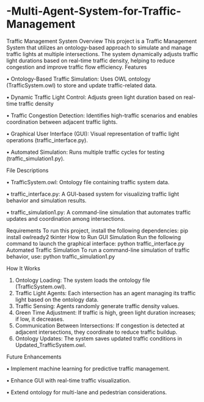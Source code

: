 # -Multi-Agent-System-for-Traffic-Management


Traffic Management System
Overview
This project is a Traffic Management System that utilizes an ontology-based approach to simulate and manage traffic lights at multiple intersections. The system dynamically adjusts traffic light durations based on real-time traffic density, helping to reduce congestion and improve traffic flow efficiency.
Features

•	Ontology-Based Traffic Simulation: Uses OWL ontology (TrafficSystem.owl) to store and update traffic-related data.

•	Dynamic Traffic Light Control: Adjusts green light duration based on real-time traffic density

•	Traffic Congestion Detection: Identifies high-traffic scenarios and enables coordination between adjacent traffic lights.

•	Graphical User Interface (GUI): Visual representation of traffic light operations (traffic_interface.py).

•	Automated Simulation: Runs multiple traffic cycles for testing (traffic_simulation1.py).

File Descriptions

•	TrafficSystem.owl: Ontology file containing traffic system data.

•	traffic_interface.py: A GUI-based system for visualizing traffic light behavior and simulation results.

•	traffic_simulation1.py: A command-line simulation that automates traffic updates and coordination among intersections.

Requirements
To run this project, install the following dependencies:
pip install owlready2 tkinter
How to Run
GUI Simulation
Run the following command to launch the graphical interface:
python traffic_interface.py
Automated Traffic Simulation
To run a command-line simulation of traffic behavior, use:
python traffic_simulation1.py

How It Works
1.	Ontology Loading: The system loads the ontology file (TrafficSystem.owl).
2.	Traffic Light Agents: Each intersection has an agent managing its traffic light based on the ontology data.
3.	Traffic Sensing: Agents randomly generate traffic density values.
4.	Green Time Adjustment: If traffic is high, green light duration increases; if low, it decreases.
5.	Communication Between Intersections: If congestion is detected at adjacent intersections, they coordinate to reduce traffic buildup.
6.	Ontology Updates: The system saves updated traffic conditions in Updated_TrafficSystem.owl.

Future Enhancements

•	Implement machine learning for predictive traffic management.

•	Enhance GUI with real-time traffic visualization.

•	Extend ontology for multi-lane and pedestrian considerations.

